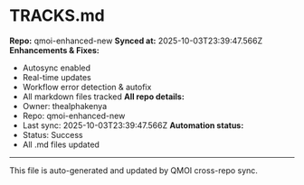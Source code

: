 # TRACKS.md

**Repo:** qmoi-enhanced-new
**Synced at:** 2025-10-03T23:39:47.566Z
**Enhancements & Fixes:**
- Autosync enabled
- Real-time updates
- Workflow error detection & autofix
- All markdown files tracked
**All repo details:**
- Owner: thealphakenya
- Repo: qmoi-enhanced-new
- Last sync: 2025-10-03T23:39:47.566Z
**Automation status:**
- Status: Success
- All .md files updated
---
This file is auto-generated and updated by QMOI cross-repo sync.
